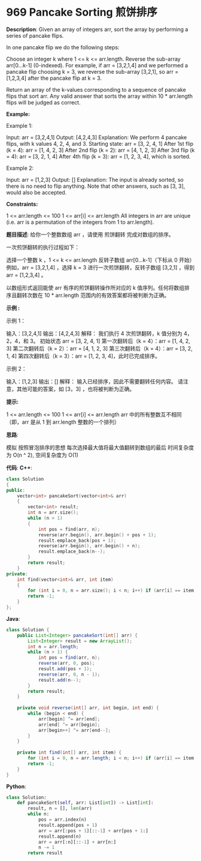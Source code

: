 # 969 Pancake Sorting 煎饼排序

__Description__:
Given an array of integers arr, sort the array by performing a series of pancake flips.

In one pancake flip we do the following steps:

Choose an integer k where 1 <= k <= arr.length.
Reverse the sub-array arr[0...k-1] (0-indexed).
For example, if arr = [3,2,1,4] and we performed a pancake flip choosing k = 3, we reverse the sub-array [3,2,1], so arr = [1,2,3,4] after the pancake flip at k = 3.

Return an array of the k-values corresponding to a sequence of pancake flips that sort arr. Any valid answer that sorts the array within 10 * arr.length flips will be judged as correct.

__Example:__

Example 1:

Input: arr = [3,2,4,1]
Output: [4,2,4,3]
Explanation:
We perform 4 pancake flips, with k values 4, 2, 4, and 3.
Starting state: arr = [3, 2, 4, 1]
After 1st flip (k = 4): arr = [1, 4, 2, 3]
After 2nd flip (k = 2): arr = [4, 1, 2, 3]
After 3rd flip (k = 4): arr = [3, 2, 1, 4]
After 4th flip (k = 3): arr = [1, 2, 3, 4], which is sorted.

Example 2:

Input: arr = [1,2,3]
Output: []
Explanation: The input is already sorted, so there is no need to flip anything.
Note that other answers, such as [3, 3], would also be accepted.

__Constraints:__

1 <= arr.length <= 100
1 <= arr[i] <= arr.length
All integers in arr are unique (i.e. arr is a permutation of the integers from 1 to arr.length).

__题目描述__:
给你一个整数数组 arr ，请使用 煎饼翻转 完成对数组的排序。

一次煎饼翻转的执行过程如下：

选择一个整数 k ，1 <= k <= arr.length
反转子数组 arr[0...k-1]（下标从 0 开始）
例如，arr = [3,2,1,4] ，选择 k = 3 进行一次煎饼翻转，反转子数组 [3,2,1] ，得到 arr = [1,2,3,4] 。

以数组形式返回能使 arr 有序的煎饼翻转操作所对应的 k 值序列。任何将数组排序且翻转次数在 10 * arr.length 范围内的有效答案都将被判断为正确。

__示例 :__

示例 1：

输入：[3,2,4,1]
输出：[4,2,4,3]
解释：
我们执行 4 次煎饼翻转，k 值分别为 4，2，4，和 3。
初始状态 arr = [3, 2, 4, 1]
第一次翻转后（k = 4）：arr = [1, 4, 2, 3]
第二次翻转后（k = 2）：arr = [4, 1, 2, 3]
第三次翻转后（k = 4）：arr = [3, 2, 1, 4]
第四次翻转后（k = 3）：arr = [1, 2, 3, 4]，此时已完成排序。

示例 2：

输入：[1,2,3]
输出：[]
解释：
输入已经排序，因此不需要翻转任何内容。
请注意，其他可能的答案，如 [3，3] ，也将被判断为正确。

__提示:__

1 <= arr.length <= 100
1 <= arr[i] <= arr.length
arr 中的所有整数互不相同（即，arr 是从 1 到 arr.length 整数的一个排列）

__思路__:

模拟
按照冒泡排序的思想
每次选择最大值将最大值翻转到数组的最后
时间复杂度为 O(n ^ 2), 空间复杂度为 O(1)

__代码__:
__C++__:

```C++
class Solution 
{
public:
    vector<int> pancakeSort(vector<int>& arr) 
    {
        vector<int> result;
        int n = arr.size();
        while (n > 1)
        {
            int pos = find(arr, n);
            reverse(arr.begin(), arr.begin() + pos + 1);
            result.emplace_back(pos + 1);
            reverse(arr.begin(), arr.begin() + n);
            result.emplace_back(n--);
        }
        return result;
    }
private:
    int find(vector<int>& arr, int item)
    {
        for (int i = 0, n = arr.size(); i < n; i++) if (arr[i] == item) return i;
        return -1;
    }
};
```

__Java__:

```Java
class Solution {
    public List<Integer> pancakeSort(int[] arr) {
        List<Integer> result = new ArrayList();
        int n = arr.length;
        while (n > 1) {
            int pos = find(arr, n);
            reverse(arr, 0, pos);
            result.add(pos + 1);
            reverse(arr, 0, n - 1);
            result.add(n--);
        }
        return result;
    }
    
    private void reverse(int[] arr, int begin, int end) {
        while (begin < end) {
            arr[begin] ^= arr[end];
            arr[end] ^= arr[begin];
            arr[begin++] ^= arr[end--];
        }
    }
    
    private int find(int[] arr, int item) {
        for (int i = 0, n = arr.length; i < n; i++) if (arr[i] == item) return i;
        return -1;
    }
}
```

__Python__:

```Python
class Solution:
    def pancakeSort(self, arr: List[int]) -> List[int]:
        result, n = [], len(arr)
        while n:
            pos = arr.index(n)
            result.append(pos + 1)
            arr = arr[:pos + 1][::-1] + arr[pos + 1:]
            result.append(n)
            arr = arr[:n][::-1] + arr[n:]
            n -= 1
        return result
```
